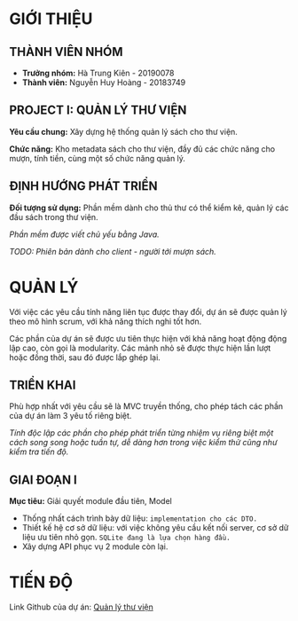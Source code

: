 # **GIỚI THIỆU**

## **THÀNH VIÊN NHÓM**

- **Trưởng nhóm:** Hà Trung Kiên - 20190078
- **Thành viên:** Nguyễn Huy Hoàng - 20183749
 
## **PROJECT I: QUẢN LÝ THƯ VIỆN**

**Yêu cầu chung:** Xây dựng hệ thống quản lý sách cho thư viện.

**Chức năng:** Kho metadata sách cho thư viện, đầy đủ các chức năng cho mượn, tính tiền, cùng một số chức năng quản lý.

## **ĐỊNH HƯỚNG PHÁT TRIỂN**

**Đối tượng sử dụng:** Phần mềm dành cho thủ thư có thể kiểm kê, quản lý các đầu sách trong thư viện. 

*Phần mềm được viết chủ yếu bằng Java.*

*TODO: Phiên bản dành cho client - người tới mượn sách.*

# **QUẢN LÝ**

Với việc các yêu cầu tính năng liên tục được thay đổi, dự án sẽ được quản lý theo mô hình scrum, với khả năng thích nghi tốt hơn.

Các phần của dự án sẽ được ưu tiên thực hiện với khả năng hoạt động động lập cao, còn gọi là modularity. Các mảnh nhỏ sẽ được thực hiện lần lượt hoặc đồng thời, sau đó được lắp ghép lại.

## **TRIỂN KHAI**

Phù hợp nhất với yêu cầu sẽ là MVC truyền thống, cho phép tách các phần của dự án làm 3 yêu tố riêng biệt. 

*Tính độc lập các phần cho phép phát triển từng nhiệm vụ riêng biệt một cách song song hoặc tuần tự, dễ dàng hơn trong việc kiểm thử cũng như kiểm tra tiến độ.*

## **GIAI ĐOẠN I**

**Mục tiêu:** Giải quyết module đầu tiên, Model
* Thống nhất cách trình bày dữ liệu: `implementation cho các DTO.`
* Thiết kế hệ cơ sở dữ liệu: với việc không yêu cầu kết nối server, cơ sở dữ liệu ưu tiên nhỏ gọn. `SQLite đang là lựa chọn hàng đầu.`
* Xây dựng API phục vụ 2 module còn lại.

# **TIẾN ĐỘ**

Link Github của dự án: [Quản lý thư viện](https://github.com/Kamii0909/library)
